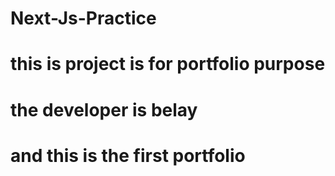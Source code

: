 # Next-Js-Practice
# this is project is for portfolio purpose
# the developer is belay 
# and this is the first portfolio
